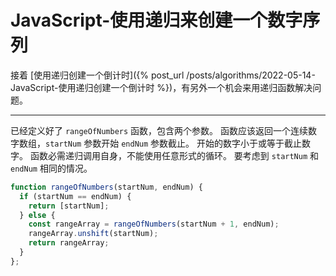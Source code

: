 # JavaScript-使用递归来创建一个数字序列

接着 [使用递归创建一个倒计时]({% post_url /posts/algorithms/2022-05-14-JavaScript-使用递归创建一个倒计时 %})，有另外一个机会来用递归函数解决问题。

------

已经定义好了 `rangeOfNumbers` 函数，包含两个参数。 函数应该返回一个连续数字数组，`startNum` 参数开始 `endNum` 参数截止。 开始的数字小于或等于截止数字。 函数必需递归调用自身，不能使用任意形式的循环。 要考虑到 `startNum` 和 `endNum` 相同的情况。

```js
function rangeOfNumbers(startNum, endNum) {
  if (startNum == endNum) {
    return [startNum];
  } else {
    const rangeArray = rangeOfNumbers(startNum + 1, endNum);
    rangeArray.unshift(startNum);
    return rangeArray;
  }
};
```

